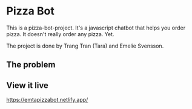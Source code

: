 # Pizza Bot

This is a pizza-bot-project. It's a javascript chatbot that helps you order pizza.
It doesn't really order any pizza. Yet.

The project is done by Trang Tran (Tara) and Emelie Svensson.

## The problem



## View it live

https://emtapizzabot.netlify.app/
